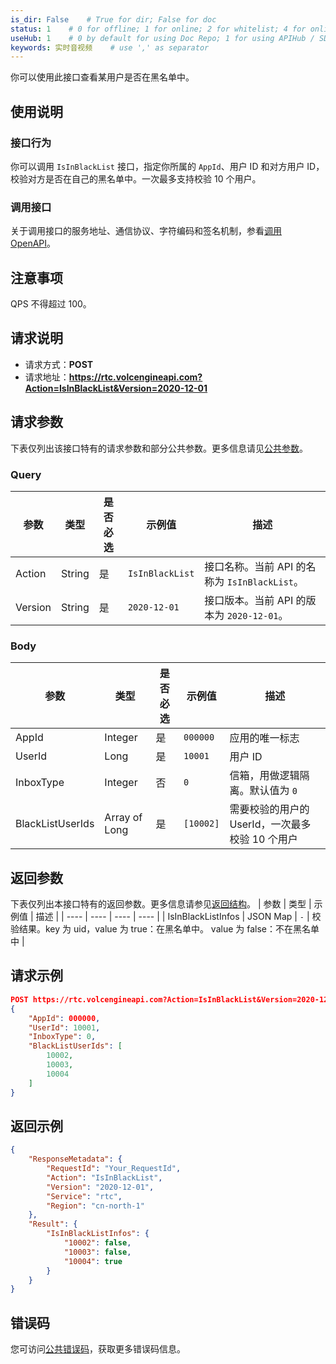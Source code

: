 ```yaml
---
is_dir: False    # True for dir; False for doc
status: 1    # 0 for offline; 1 for online; 2 for whitelist; 4 for online but hidden in TOC
useHub: 1    # 0 by default for using Doc Repo; 1 for using APIHub / SDKHub.
keywords: 实时音视频    # use ',' as separator
---
```


你可以使用此接口查看某用户是否在黑名单中。
## 使用说明
### 接口行为
你可以调用 `IsInBlackList` 接口，指定你所属的 `AppId`、用户 ID 和对方用户 ID，校验对方是否在自己的黑名单中。一次最多支持校验 10 个用户。
### 调用接口
关于调用接口的服务地址、通信协议、字符编码和签名机制，参看[调用 OpenAPI](412251)。
## 注意事项
QPS 不得超过 100。
## 请求说明
- 请求方式：**POST**
- 请求地址：**https://rtc.volcengineapi.com?Action=IsInBlackList&Version=2020-12-01**
## 请求参数
下表仅列出该接口特有的请求参数和部分公共参数。更多信息请见[公共参数](412251#public)。
### Query
| 参数 | 类型 | 是否必选 | 示例值 | 描述 |
| ---- | ---- | ---- | ---- | ---- |
| Action | String | 是 | `IsInBlackList` | 接口名称。当前 API 的名称为 `IsInBlackList`。 |
| Version | String | 是 | `2020-12-01` | 接口版本。当前 API 的版本为 `2020-12-01`。 |
### Body
| 参数 | 类型 | 是否必选 | 示例值 | 描述 |
| ---- | ---- | ---- | ---- | ---- |
| AppId | Integer | 是 | `000000` | 应用的唯一标志 |
| UserId | Long | 是 | `10001` | 用户 ID |
| InboxType | Integer | 否 | `0` | 信箱，用做逻辑隔离。默认值为 `0` |
| BlackListUserIds | Array of Long | 是 | `[10002]` | 需要校验的用户的 UserId，一次最多校验 10 个用户 |
## 返回参数
下表仅列出本接口特有的返回参数。更多信息请参见[返回结构](https://www.volcengine.com/docs/6348/192711#baseresponse)。
| 参数 | 类型 | 示例值 | 描述 |
| ---- | ---- | ---- | ---- |
| IsInBlackListInfos | JSON Map | `-` | 校验结果。key 为 uid，value 为 true：在黑名单中。 value 为 false：不在黑名单中 |
## 请求示例
```json
POST https://rtc.volcengineapi.com?Action=IsInBlackList&Version=2020-12-01
{
    "AppId": 000000,
    "UserId": 10001,
    "InboxType": 0,
    "BlackListUserIds": [
        10002,
        10003,
        10004
    ]
}
```
## 返回示例
```json
{
    "ResponseMetadata": {
        "RequestId": "Your_RequestId",
        "Action": "IsInBlackList",
        "Version": "2020-12-01",
        "Service": "rtc",
        "Region": "cn-north-1"
    },
    "Result": {
        "IsInBlackListInfos": {
            "10002": false,
            "10003": false,
            "10004": true
        }
    }
}
```

## 错误码
您可访问[公共错误码](https://www.volcengine.com/docs/6348/412253)，获取更多错误码信息。
